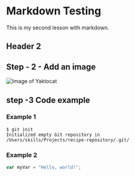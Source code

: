 # Markdown Testing 
This is my second lesson with markdown.

## Header 2

## Step - 2 - Add an image
![Image of Yaktocat](https://octodex.github.com/images/yaktocat.png)


## step -3 Code example

### Example 1
 ```
$ git init
Initialized empty Git repository in 
/Users/skills/Projects/recipe-repository/.git/
```

### Example 2
 ```javascript
var myVar = "Hello, world!";
``` 
